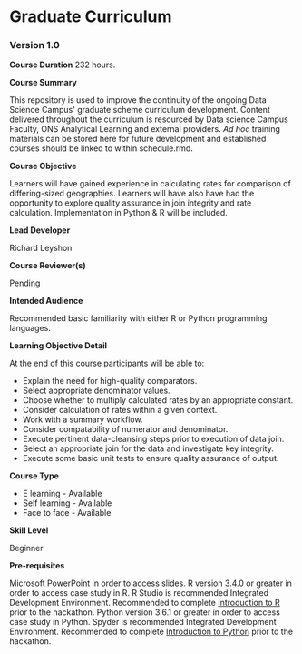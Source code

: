# Graduate Curriculum

### Version 1.0

**Course Duration**
232 hours.

**Course Summary**

This repository is used to improve the continuity of the ongoing Data Science Campus' graduate scheme curriculum
development. Content delivered throughout the curriculum is resourced by Data science Campus Faculty, ONS Analytical
Learning and external providers. *Ad hoc* training materials can be stored here for future development and established
courses should be linked to within schedule.rmd.

**Course Objective**

Learners will have gained experience in calculating rates for comparison of differing-sized geographies. Learners
will have also have had the opportunity to explore quality assurance in join integrity and rate calculation.
Implementation in Python & R will be included.

**Lead Developer**

Richard Leyshon

**Course Reviewer(s)**

Pending

**Intended Audience**

Recommended basic familiarity with either R or Python programming languages.

**Learning Objective Detail**

At the end of this course participants will be able to:

* Explain the need for high-quality comparators.
* Select appropriate denominator values.
* Choose whether to multiply calculated rates by an appropriate constant.
* Consider calculation of rates within a given context.
* Work with a summary workflow.
* Consider compatability of numerator and denominator.
* Execute pertinent data-cleansing steps prior to execution of data join.
* Select an appropriate join for the data and investigate key integrity.
* Execute some basic unit tests to ensure quality assurance of output.

**Course Type**

* E learning - Available
* Self learning - Available
* Face to face - Available

**Skill Level**

Beginner


**Pre-requisites**

Microsoft PowerPoint in order to access slides.
R version 3.4.0 or greater in order to access case study in R. R Studio is recommended Integrated Development Environment. Recommended to complete [Introduction to R](https://github.com/datasciencecampus/DSCA_Intro-R) prior to the hackathon.
Python version 3.6.1 or greater in order to access case study in Python. Spyder is recommended Integrated Development Environment. Recommended to complete [Introduction to Python](https://github.com/datasciencecampus/DSCA_intropython) prior to the hackathon.



